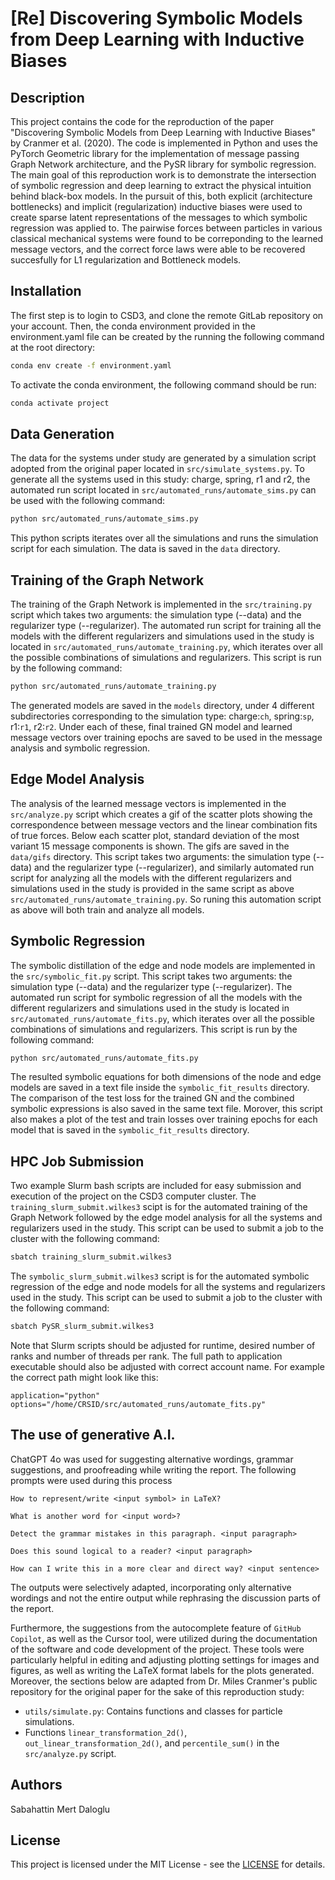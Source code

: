 # [Re] Discovering Symbolic Models from Deep Learning with Inductive Biases

## Description

This project contains the code for the reproduction of the paper "Discovering Symbolic Models from Deep Learning with Inductive Biases" by Cranmer et al. (2020). The code is implemented in Python and uses the PyTorch Geometric library for the implementation of message passing Graph Network architecture, and the PySR library for symbolic regression. The main goal of this reproduction work is to demonstrate the intersection of symbolic regression and deep learning to extract the physical intuition behind black-box models. In the pursuit of this, both explicit (architecture bottlenecks) and implicit (regularization) inductive biases were used to create sparse latent representations of the messages to which symbolic regression was applied to. The pairwise forces between particles in various classical mechanical systems were found to be correponding to the learned message vectors, and the correct force laws were able to be recovered succesfully for L1 regularization and Bottleneck models.



## Installation
The first step is to login to CSD3, and clone the remote GitLab repository on your account. Then, the conda environment provided in the environment.yaml file can be created by the running the following command at the root directory:


```bash
conda env create -f environment.yaml
```

To activate the conda environment, the following command should be run:

```bash
conda activate project
```

## Data Generation

The data for the systems under study are generated by a simulation script adopted from the original paper located in `src/simulate_systems.py`. To generate all the systems used in this study: charge, spring, r1 and r2, the automated run script located in `src/automated_runs/automate_sims.py` can be used with the following command:

```bash
python src/automated_runs/automate_sims.py
```
This python scripts iterates over all the simulations and runs the simulation script for each simulation. The data is saved in the `data` directory.


## Training of the Graph Network

The training of the Graph Network is implemented in the `src/training.py` script which takes two arguments: the simulation type (--data) and the regularizer type (--regularizer). The automated run script for training all the models with the different regularizers and simulations used in the study is located in `src/automated_runs/automate_training.py`, which iterates over all the possible combinations of simulations and regularizers. This script is run by the following command:

```bash
python src/automated_runs/automate_training.py
```

The generated models are saved in the `models` directory, under 4 different subdirectories corresponding to the simulation type: charge:`ch`, spring:`sp`, r1:`r1`, r2:`r2`. Under each of these, final trained GN model and learned message vectors over training epochs are saved to be used in the message analysis and symbolic regression.


## Edge Model Analysis
The analysis of the learned message vectors is implemented in the `src/analyze.py` script which creates a gif of the scatter plots showing the correspondence between message vectors and the linear combination fits of true forces. Below each scatter plot, standard deviation of the most variant 15 message components is shown. The gifs are saved in the `data/gifs` directory. This script takes two arguments: the simulation type (--data) and the regularizer type (--regularizer), and similarly automated run script for analyzing all the models with the different regularizers and simulations used in the study is provided in the same script as above `src/automated_runs/automate_training.py`. So runing this automation script as above will both train and analyze all models.


## Symbolic Regression
The symbolic distillation of the edge and node models are implemented in the `src/symbolic_fit.py` script. This script takes two arguments: the simulation type (--data) and the regularizer type (--regularizer). The automated run script for symbolic regression of all the models with the different regularizers and simulations used in the study is located in `src/automated_runs/automate_fits.py`, which iterates over all the possible combinations of simulations and regularizers. This script is run by the following command:

```bash
python src/automated_runs/automate_fits.py
```
The resulted symbolic equations for both dimensions of the node and edge models are saved in a text file inside the `symbolic_fit_results` directory. The comparison of the test loss for the trained GN and the combined symbolic expressions is also saved in the same text file. Morover, this script also makes a plot of the test and train losses over training epochs for each model that is saved in the `symbolic_fit_results` directory.


## HPC Job Submission

Two example Slurm bash scripts are included for easy submission and execution of the project on the CSD3 computer cluster. The `training_slurm_submit.wilkes3` scipt is for the automated training of the Graph Network followed by the edge model analysis for all the systems and regularizers used in the study. This script can be used to submit a job to the cluster with the following command:

```bash
sbatch training_slurm_submit.wilkes3
```

The `symbolic_slurm_submit.wilkes3` script is for the automated symbolic regression of the edge and node models for all the systems and regularizers used in the study. This script can be used to submit a job to the cluster with the following command:

```bash
sbatch PySR_slurm_submit.wilkes3
```

Note that Slurm scripts should be adjusted for runtime, desired number of ranks and number of threads per rank. The full path to application executable should also be adjusted with correct account name. For example the correct path might look like this:

`application="python"`
`options="/home/CRSID/src/automated_runs/automate_fits.py"`



## The use of generative A.I.

ChatGPT 4o was used for suggesting alternative wordings, grammar suggestions, and proofreading while writing the report. The following prompts were used during this process


```
How to represent/write <input symbol> in LaTeX?
```
```
What is another word for <input word>?
```
```
Detect the grammar mistakes in this paragraph. <input paragraph>
```
```
Does this sound logical to a reader? <input paragraph>
```
```
How can I write this in a more clear and direct way? <input sentence>
```
The outputs were selectively adapted, incorporating only alternative wordings and not the entire output while rephrasing the discussion parts of the report.

Furthermore, the suggestions from the autocomplete feature of `GitHub Copilot`, as well as the Cursor tool, were utilized during the documentation of the software and code development of the project. These tools were particularly helpful in editing and adjusting plotting settings for images and figures, as well as writing the LaTeX format labels for the plots generated. Moreover, the sections below are adapted from Dr. Miles Cranmer's public repository for the original paper for the sake of this reproduction study:

- `utils/simulate.py`: Contains functions and classes for particle simulations.
- Functions `linear_transformation_2d()`, `out_linear_transformation_2d()`, and `percentile_sum()` in the `src/analyze.py` script.


## Authors
Sabahattin Mert Daloglu

## License
This project is licensed under the MIT License - see the [LICENSE](LICENSE) for details.
